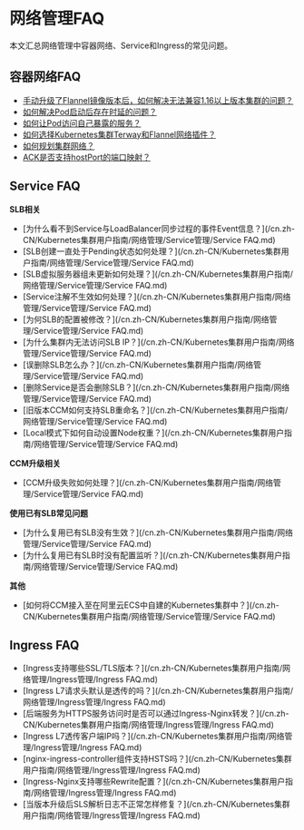# 网络管理FAQ

本文汇总网络管理中容器网络、Service和Ingress的常见问题。

## 容器网络FAQ

-   [手动升级了Flannel镜像版本后，如何解决无法兼容1.16以上版本集群的问题？](/cn.zh-CN/Kubernetes集群用户指南/网络管理/容器网络CNI/容器网络FAQ.md)
-   [如何解决Pod启动后存在时延的问题？](/cn.zh-CN/Kubernetes集群用户指南/网络管理/容器网络CNI/容器网络FAQ.md)
-   [如何让Pod访问自己暴露的服务？](/cn.zh-CN/Kubernetes集群用户指南/网络管理/容器网络CNI/容器网络FAQ.md)
-   [如何选择Kubernetes集群Terway和Flannel网络插件？](/cn.zh-CN/Kubernetes集群用户指南/网络管理/容器网络CNI/容器网络FAQ.md)
-   [如何规划集群网络？](/cn.zh-CN/Kubernetes集群用户指南/网络管理/容器网络CNI/容器网络FAQ.md)
-   [ACK是否支持hostPort的端口映射？](/cn.zh-CN/Kubernetes集群用户指南/网络管理/容器网络CNI/容器网络FAQ.md)

## Service FAQ

**SLB相关**

-   [为什么看不到Service与LoadBalancer同步过程的事件Event信息？](/cn.zh-CN/Kubernetes集群用户指南/网络管理/Service管理/Service FAQ.md)
-   [SLB创建一直处于Pending状态如何处理？](/cn.zh-CN/Kubernetes集群用户指南/网络管理/Service管理/Service FAQ.md)
-   [SLB虚拟服务器组未更新如何处理？](/cn.zh-CN/Kubernetes集群用户指南/网络管理/Service管理/Service FAQ.md)
-   [Service注解不生效如何处理？](/cn.zh-CN/Kubernetes集群用户指南/网络管理/Service管理/Service FAQ.md)
-   [为何SLB的配置被修改？](/cn.zh-CN/Kubernetes集群用户指南/网络管理/Service管理/Service FAQ.md)
-   [为什么集群内无法访问SLB IP？](/cn.zh-CN/Kubernetes集群用户指南/网络管理/Service管理/Service FAQ.md)
-   [误删除SLB怎么办？](/cn.zh-CN/Kubernetes集群用户指南/网络管理/Service管理/Service FAQ.md)
-   [删除Service是否会删除SLB？](/cn.zh-CN/Kubernetes集群用户指南/网络管理/Service管理/Service FAQ.md)
-   [旧版本CCM如何支持SLB重命名？](/cn.zh-CN/Kubernetes集群用户指南/网络管理/Service管理/Service FAQ.md)
-   [Local模式下如何自动设置Node权重？](/cn.zh-CN/Kubernetes集群用户指南/网络管理/Service管理/Service FAQ.md)

**CCM升级相关**

-   [CCM升级失败如何处理？](/cn.zh-CN/Kubernetes集群用户指南/网络管理/Service管理/Service FAQ.md)

**使用已有SLB常见问题**

-   [为什么复用已有SLB没有生效？](/cn.zh-CN/Kubernetes集群用户指南/网络管理/Service管理/Service FAQ.md)
-   [为什么复用已有SLB时没有配置监听？](/cn.zh-CN/Kubernetes集群用户指南/网络管理/Service管理/Service FAQ.md)

**其他**

-   [如何将CCM接入至在阿里云ECS中自建的Kubernetes集群中？](/cn.zh-CN/Kubernetes集群用户指南/网络管理/Service管理/Service FAQ.md)

## Ingress FAQ

-   [Ingress支持哪些SSL/TLS版本？](/cn.zh-CN/Kubernetes集群用户指南/网络管理/Ingress管理/Ingress FAQ.md)
-   [Ingress L7请求头默认是透传的吗？](/cn.zh-CN/Kubernetes集群用户指南/网络管理/Ingress管理/Ingress FAQ.md)
-   [后端服务为HTTPS服务访问时是否可以通过Ingress-Nginx转发？](/cn.zh-CN/Kubernetes集群用户指南/网络管理/Ingress管理/Ingress FAQ.md)
-   [Ingress L7透传客户端IP吗？](/cn.zh-CN/Kubernetes集群用户指南/网络管理/Ingress管理/Ingress FAQ.md)
-   [nginx-ingress-controller组件支持HSTS吗？](/cn.zh-CN/Kubernetes集群用户指南/网络管理/Ingress管理/Ingress FAQ.md)
-   [Ingress-Nginx支持哪些Rewrite配置？](/cn.zh-CN/Kubernetes集群用户指南/网络管理/Ingress管理/Ingress FAQ.md)
-   [当版本升级后SLS解析日志不正常怎样修复？](/cn.zh-CN/Kubernetes集群用户指南/网络管理/Ingress管理/Ingress FAQ.md)

